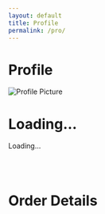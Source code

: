 ```yaml
---
layout: default
title: Profile
permalink: /pro/
---
```


# Profile

<div id="profilePage">
  <!-- Profile Section -->
  <div class="profile-container">
    <img id="profilePicture" src="default-avatar.png" alt="Profile Picture">
    <h1 id="profileName">Loading...</h1>
    <p id="profileEmail">Loading...</p>
  </div>

<div id="results" class="results-container"></div>

<div id="results-container"></div>









<style>
.results-container {
  display: flex;
  flex-wrap: wrap;
  gap: 1rem;
  justify-content: center;
  padding: 1rem;
}

.card {
  border: 1px solid #ddd;
  border-radius: 8px;
  padding: 1rem;
  max-width: 300px;
  box-shadow: 0 2px 4px rgba(0, 0, 0, 0.1);
  background-color: #fff;
}

.card h2 {
  margin: 0 0 0.5rem;
  font-size: 1.5rem;
  color: #333;
}

.card p {
  margin: 0.5rem 0;
  font-size: 0.9rem;
  color: #555;
}

.card p strong {
  color: #333;
}

.no-data {
  font-size: 1.2rem;
  color: #666;
  text-align: center;
  margin-top: 2rem;
}


.result-card {
  border: 1px solid #ddd;
  border-radius: 5px;
  padding: 15px;
  margin: 10px 0;
  background: #f9f9f9;
  box-shadow: 0 2px 4px rgba(0, 0, 0, 0.1);
}

.result-card p {
  margin: 5px 0;
}

.result-card strong {
  font-weight: bold;
}

</style>



<style>
  .spinner {
    border: 4px solid #f3f3f3;
    border-top: 4px solid #3498db;
    border-radius: 50%;
    width: 20px;
    height: 20px;
    animation: spin 1s linear infinite;
    margin: 10px auto;
  }

  @keyframes spin {
    0% {
      transform: rotate(0deg);
    }
    100% {
      transform: rotate(360deg);
    }
  }
</style>







<h1>Order Details</h1>
  <div id="results-container">
    <!-- This is where the order details will be displayed -->
  </div>



<script>
  const apiUrl = "https://script.google.com/macros/s/AKfycbw7gi9GqPCwPdFBlmpHTn12dEbLtp1Cq1z8IDJoxqYvsEgjE4HmfXKLrJExfdCz6cgQYw/exec";

// Display loading state
function displayLoadingState() {
  const resultsContainer = document.getElementById("results-container");
  if (resultsContainer) {
    resultsContainer.innerHTML = '<div class="spinner"></div><p>Loading...</p>';
  } else {
    console.error("results-container not found.");
  }
}

// Display error state
function displayErrorState() {
  const resultsContainer = document.getElementById("results-container");
  if (resultsContainer) {
    resultsContainer.innerHTML = "<p>An error occurred. Please try again later.</p>";
  } else {
    console.error("results-container not found.");
  }
}

// Fetch data by email
async function fetchDataByEmail(email) {
  try {
    displayLoadingState();
    console.log("Fetching data for email:", email);

    const response = await fetch(`${apiUrl}?email=${encodeURIComponent(email)}`);
    if (!response.ok) {
      console.error(`HTTP Error: ${response.status}`);
      throw new Error(`HTTP error! Status: ${response.status}`);
    }

    const rawData = await response.json();
    console.log("Raw API Response:", rawData);

    if (rawData.error) {
      console.error("API Error:", rawData.error);
      displayErrorState();
      return;
    }

    displayResults(rawData);
  } catch (error) {
    console.error("Fetch Error:", error);
    displayErrorState();
  }
}

// Display results
function displayResults(results) {
  const resultsContainer = document.getElementById("results-container");
  if (!resultsContainer) {
    console.error("results-container not found. Cannot display results.");
    return;
  }

  resultsContainer.innerHTML = ""; // Clear previous results

  if (!results || results.length === 0) {
    resultsContainer.innerHTML = "<p>No results found.</p>";
    return;
  }

  results.forEach((result) => {
    const resultCard = document.createElement("div");
    resultCard.className = "result-card";

    resultCard.innerHTML = `
      <p><strong>Email:</strong> ${escapeHTML(result.Email)}</p>
      <p><strong>Full Name:</strong> ${escapeHTML(result.FullName)}</p>
      <p><strong>Phone:</strong> ${escapeHTML(result.Phone)}</p>
      <p><strong>Billing Address:</strong> ${escapeHTML(result.BillingAddress)}</p>
      <p><strong>Shipping Address:</strong> ${escapeHTML(result.ShippingAddress)}</p>
    `;

    resultsContainer.appendChild(resultCard);
  });
}

// Escape HTML to prevent injection
function escapeHTML(str) {
  const element = document.createElement("div");
  if (str) element.innerText = str;
  return element.innerHTML;
}

// Get logged-in user's email from localStorage
function getLoggedInUserEmail() {
  return localStorage.getItem("userEmail") || null;
}

// Fetch data on DOMContentLoaded
document.addEventListener("DOMContentLoaded", () => {
  const userEmail = getLoggedInUserEmail();
  if (userEmail) {
    console.log("User email found:", userEmail);
    fetchDataByEmail(userEmail);
  } else {
    console.warn("No user email found in localStorage.");
  }
});

</script>
